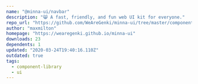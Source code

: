 ```yaml
---
name: "@minna-ui/navbar"
description: "😸 A fast, friendly, and fun web UI kit for everyone."
repo_url: "https://github.com/WeAreGenki/minna-ui/tree/master/components/navbar"
author: "maxmilton"
homepage: "https://wearegenki.github.io/minna-ui"
downloads: 23
dependents: 1
updated: "2020-03-24T19:40:16.110Z"
outdated: true
tags: 
  - component-library
  - ui
---
```

